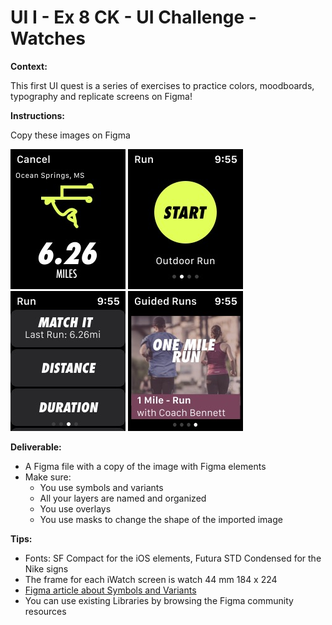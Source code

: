 # UI I - Ex 8 CK - UI Challenge - Watches

**Context:** 

This first UI quest is a series of exercises to practice colors, moodboards, typography and replicate screens on Figma!

**Instructions:** 

Copy these images on Figma

![Screen1](Watch1.png)
![Screen2](Watch2.png)
![Screen3](Watch3.png)
![Screen4](Watch4.png)


**Deliverable:** 

- A Figma file with a copy of the image with Figma elements
- Make sure:
    - You use symbols and variants
    - All your layers are named and organized
    - You use overlays
    - You use masks to change the shape of the imported image

**Tips:** 

- Fonts: SF Compact for the iOS elements,  Futura STD Condensed for the Nike signs
- The frame for each iWatch screen is watch 44 mm 184 x 224
- [Figma article about Symbols and Variants](https://help.figma.com/hc/en-us/articles/360056440594-Create-and-use-variants)
- You can use existing Libraries by browsing the Figma community resources